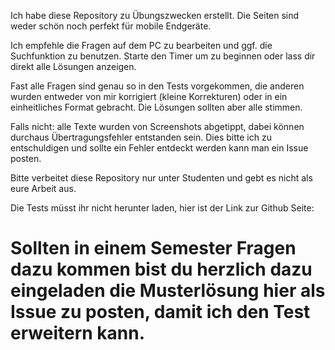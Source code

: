 Ich habe diese Repository zu Übungszwecken erstellt. Die Seiten sind weder schön noch perfekt für mobile Endgeräte.

Ich empfehle die Fragen auf dem PC zu bearbeiten und ggf. die Suchfunktion zu benutzen. Starte den Timer um zu beginnen oder lass dir direkt alle Lösungen anzeigen.

Fast alle Fragen sind genau so in den Tests vorgekommen, die anderen wurden entweder von mir korrigiert (kleine Korrekturen) oder in ein einheitliches Format gebracht. Die Lösungen sollten aber alle stimmen.

Falls nicht: alle Texte wurden von Screenshots abgetippt, dabei können durchaus Übertragungsfehler entstanden sein. Dies bitte ich zu entschuldigen und sollte ein Fehler entdeckt werden kann man ein Issue posten.

Bitte verbeitet diese Repository nur unter Studenten und gebt es nicht als eure Arbeit aus.

Die Tests müsst ihr nicht herunter laden, hier ist der Link zur Github Seite: 

# Sollten in einem Semester Fragen dazu kommen bist du herzlich dazu eingeladen die Musterlösung hier als Issue zu posten, damit ich den Test erweitern kann.
